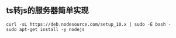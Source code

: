 ## ts转js的服务器简单实现

```shell script
curl -sL https://deb.nodesource.com/setup_10.x | sudo -E bash -
sudo apt-get install -y nodejs
```
